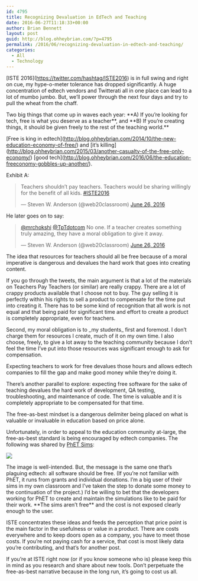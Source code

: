 ```yaml
---
id: 4795
title: Recognizing Devaluation in EdTech and Teaching
date: 2016-06-27T11:18:33+00:00
author: Brian Bennett
layout: post
guid: http://blog.ohheybrian.com/?p=4795
permalink: /2016/06/recognizing-devaluation-in-edtech-and-teaching/
categories:
  - All
  - Technology
---
```

\[ISTE 2016\](https://twitter.com/hashtag/ISTE2016) is in full swing and right on cue, my hype-o-meter tolerance has dropped significantly. A huge concentration of edtech vendors and Twitterati all in one place can lead to a lot of mumbo jumbo. But, we&#8217;ll power through the next four days and try to pull the wheat from the chaff.

Two big things that come up in waves each year: \*\*A) If you&#8217;re looking for tech, free is what you deserve as a teacher\*\*, and \*\*B) If you&#8217;re creating things, it should be given freely to the rest of the teaching world.\*\*

\[Free is king in edtech\](http://blog.ohheybrian.com/2014/10/the-new-education-economy-of-free/) and \[it&#8217;s killing\](http://blog.ohheybrian.com/2015/03/another-casualty-of-the-free-only-economy/) \[good tech\](http://blog.ohheybrian.com/2016/06/the-education-freeconomy-gobbles-up-another/).

Exhibit A: 

<blockquote class="twitter-tweet" data-lang="en">
  <p lang="en" dir="ltr">
    Teachers shouldn’t pay teachers. Teachers would be sharing willingly for the benefit of all kids. <a href="https://twitter.com/hashtag/ISTE2016?src=hash">#ISTE2016</a>
  </p>
  
  <p>
    &mdash; Steven W. Anderson (@web20classroom) <a href="https://twitter.com/web20classroom/status/747165937548300288">June 26, 2016</a>
  </p>
</blockquote>

He later goes on to say:

<blockquote class="twitter-tweet" data-lang="en">
  <p lang="en" dir="ltr">
    <a href="https://twitter.com/mrchokshi">@mrchokshi</a> <a href="https://twitter.com/TpTdotcom">@TpTdotcom</a> No one. If a teacher creates something truly amazing, they have a moral obligation to give it away.
  </p>
  
  <p>
    &mdash; Steven W. Anderson (@web20classroom) <a href="https://twitter.com/web20classroom/status/747173559248707584">June 26, 2016</a>
  </p>
</blockquote>

The idea that resources for teachers should all be free because of a moral imperative is dangerous and devalues the hard work that goes into creating content. 

If you go through the tweets, the main argument is that a lot of the materials on Teachers Pay Teachers (or similar) are really crappy. There are a lot of crappy products available that I choose not to buy. The guy selling it is perfectly within his rights to sell a product to compensate for the time put into creating it. There has to be some kind of recognition that all work is not equal and that being paid for significant time and effort to create a product is completely appropriate, even for teachers.

Second, my moral obligation is to \_my students\_ first and foremost. I don&#8217;t charge them for resources I create, much of it on my own time. I also choose, freely, to give a lot away to the teaching community because I don&#8217;t feel the time I&#8217;ve put into those resources was significant enough to ask for compensation.

Expecting teachers to work for free devalues those hours and allows edtech companies to fill the gap and make good money while they&#8217;re doing it.

There&#8217;s another parallel to explore: expecting free software for the sake of teaching devalues the hard work of development, QA testing, troubleshooting, and maintenance of code. The time is valuable and it is completely appropriate to be compensated for that time.

The free-as-best mindset is a dangerous delimiter being placed on what is valuable or invaluable in education based on price alone.

Unfortunately, in order to appeal to the education community at-large, the free-as-best standard is being encouraged by edtech companies. The following was shared by [PhET Sims](http://www.twitter.com/phetsims):

![](https://pbs.twimg.com/media/Cl7weZVUYAA-uza.jpg:large)

The image is well-intended. But, the message is the same one that&#8217;s plaguing edtech: all software should be free. (If you&#8217;re not familiar with PhET, it runs from grants and individual donations. I&#8217;m a big user of their sims in my own classroom and I&#8217;ve taken the step to donate some money to the continuation of the project.) I&#8217;d be willing to bet that the developers working for PhET to create and maintain the simulations like to be paid for their work. \*\*The sims aren&#8217;t free\*\* and the cost is not exposed clearly enough to the user.

ISTE concentrates these ideas and feeds the perception that price point is the main factor in the usefulness or value in a product. There are costs everywhere and to keep doors open as a company, you have to meet those costs. If you&#8217;re not paying cash for a service, that cost is most likely data you&#8217;re contributing, and that&#8217;s for another post.

If you&#8217;re at ISTE right now (or if you know someone who is) please keep this in mind as you research and share about new tools. Don&#8217;t perpetuate the free-as-best narrative because in the long run, it&#8217;s going to cost us all.